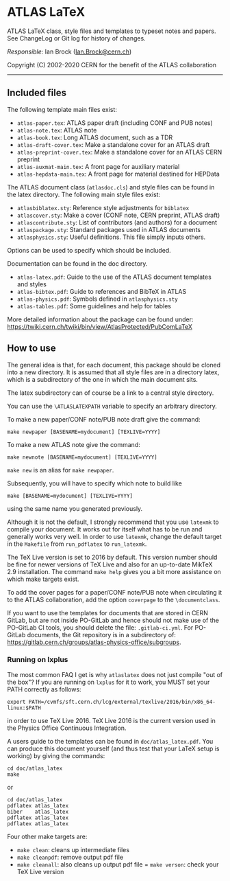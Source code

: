 # ATLAS LaTeX

ATLAS LaTeX class, style files and templates to typeset notes and papers.
See ChangeLog or Git log for history of changes.

*Responsible:* Ian Brock (Ian.Brock@cern.ch)

Copyright (C) 2002-2020 CERN for the benefit of the ATLAS collaboration

------

## Included files

The following template main files exist:

- `atlas-paper.tex`:    ATLAS paper draft (including CONF and PUB notes)
- `atlas-note.tex`:     ATLAS note
- `atlas-book.tex`:     Long ATLAS document,  such as a TDR
- `atlas-draft-cover.tex`:  Make a standalone cover for an ATLAS draft
- `atlas-preprint-cover.tex`: Make a standalone cover for an ATLAS CERN preprint
- `atlas-auxmat-main.tex`:  A front page for auxiliary material
- `atlas-hepdata-main.tex`: A front page for material destined for HEPData
  
The ATLAS document class (`atlasdoc.cls`) and style files can be found in 
the latex directory. The following main style files exist:

- `atlasbiblatex.sty`:  Reference style adjustments for `biblatex`
- `atlascover.sty`:     Make a cover (CONF note, CERN preprint, ATLAS draft)
- `atlascontribute.sty`: List of contributors (and authors) for a document
- `atlaspackage.sty`:   Standard packages used in ATLAS documents
- `atlasphysics.sty`:   Useful definitions. This file simply inputs others.

Options can be used to specify which should be included.

Documentation can be found in the doc directory.

- `atlas-latex.pdf`:    Guide to the use of the ATLAS document templates and styles
- `atlas-bibtex.pdf`:   Guide to references and BibTeX in ATLAS
- `atlas-physics.pdf`:  Symbols defined in `atlasphysics.sty`
- `atlas-tables.pdf`:   Some guidelines and help for tables  

More detailed information about the package can be found under:
<https://twiki.cern.ch/twiki/bin/view/AtlasProtected/PubComLaTeX>

## How to use

The general idea is that, for each document, this package should be cloned into a new directory.
It is assumed that all style files are in a directory latex, which is a subdirectory of 
the one in which the main document sits.

The latex subdirectory can of course be a link to a central style directory.

You can use the `\ATLASLATEXPATH` variable to specify an arbitrary directory.  

To make a new paper/CONF note/PUB note draft give the command:

    make newpaper [BASENAME=mydocument] [TEXLIVE=YYYY]

To make a new ATLAS note give the command:

    make newnote [BASENAME=mydocument] [TEXLIVE=YYYY]

`make new` is an alias for `make newpaper`.

Subsequently, you will have to specify which note to build like

    make [BASENAME=mydocument] [TEXLIVE=YYYY]
    
using the same name you generated previously.

Although it is not the default, I strongly recommend that you use `latexmk` to compile your document.
It works out for itself what has to be run and generally works very well.
In order to use `latexmk`, change the default target in the `Makefile` from `run_pdflatex` to `run_latexmk`.

The TeX Live version is set to 2016 by default.
This version number should be fine for newer versions of TeX Live
and also for an up-to-date MikTeX 2.9 installation. The command `make help` gives you a bit more assistance on which make targets exist.

To add the cover pages for a paper/CONF note/PUB note when circulating it
to the ATLAS collaboration, add the option `coverpage` to the `\documentclass`.

If you want to use the templates for documents that are stored in CERN GitLab,
but are not inside PO-GitLab and hence should not make use of the PO-GitLab CI tools,
you should delete the file: `.gitlab-ci.yml`.
For PO-GitLab documents, the Git repository is in a subdirectory of: https://gitlab.cern.ch/groups/atlas-physics-office/subgroups.

### Running on lxplus

The most common FAQ I get is why `atlaslatex` does not just compile "out of the box"?
If you are running on `lxplus` for it to work, you MUST set your PATH correctly as follows:

    export PATH=/cvmfs/sft.cern.ch/lcg/external/texlive/2016/bin/x86_64-linux:$PATH

in order to use TeX Live 2016.
TeX Live 2016 is the current version used in the Physics Office Continuous Integration.

A users guide to the templates can be found in `doc/atlas_latex.pdf`. You can produce
this document yourself (and thus test that your LaTeX setup is working)
by giving the commands:

    cd doc/atlas_latex
    make

or  

    cd doc/atlas_latex
    pdflatex atlas_latex
    biber    atlas_latex
    pdflatex atlas_latex
    pdflatex atlas_latex

Four other make targets are:

- `make clean`: cleans up intermediate files
- `make cleanpdf`: remove output pdf file
- `make cleanall`: also cleans up output pdf file
= `make verson`: check your TeX Live version
